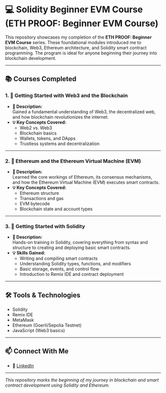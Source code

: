 # 💻 Solidity Beginner EVM Course (ETH PROOF: Beginner EVM Course)

This repository showcases my completion of the **ETH PROOF: Beginner EVM Course** series. These foundational modules introduced me to blockchain, Web3, Ethereum architecture, and Solidity smart contract programming. The program is ideal for anyone beginning their journey into blockchain development.

---

## 📚 Courses Completed

### 1. 🚀 Getting Started with Web3 and the Blockchain
- **📘 Description:**  
  Gained a fundamental understanding of Web3, the decentralized web, and how blockchain revolutionizes the internet.  
- **💡 Key Concepts Covered:**  
  - Web2 vs. Web3  
  - Blockchain basics  
  - Wallets, tokens, and DApps  
  - Trustless systems and decentralization  

---

### 2. 🔁 Ethereum and the Ethereum Virtual Machine (EVM)
- **📘 Description:**  
  Learned the core workings of Ethereum, its consensus mechanisms, and how the Ethereum Virtual Machine (EVM) executes smart contracts.  
- **💡 Key Concepts Covered:**  
  - Ethereum structure  
  - Transactions and gas  
  - EVM bytecode  
  - Blockchain state and account types  

---

### 3. 🧠 Getting Started with Solidity
- **📘 Description:**  
  Hands-on training in Solidity, covering everything from syntax and structure to creating and deploying basic smart contracts.  
- **💡 Skills Gained:**  
  - Writing and compiling smart contracts  
  - Understanding Solidity types, functions, and modifiers  
  - Basic storage, events, and control flow  
  - Introduction to Remix IDE and contract deployment  

---

## 🛠 Tools & Technologies

- Solidity  
- Remix IDE  
- MetaMask  
- Ethereum (Goerli/Sepolia Testnet)  
- JavaScript (Web3 basics)  

---
## 📫 Connect With Me

- 💼 [LinkedIn](https://www.linkedin.com/in/vansh-garg-278910204/)  
---

_This repository marks the beginning of my journey in blockchain and smart contract development using Solidity and Ethereum._  
